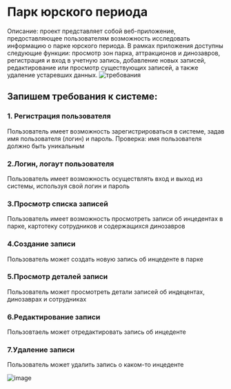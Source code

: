 # Парк юрского периода
Описание: проект представляет собой веб-приложение, предоставляющее пользователям возможность исследовать информацию о парке юрского периода. В рамках приложения доступны следующие функции: просмотр зон парка, аттракционов и динозавров, регистрация и вход в учетную запись, добавление новых записей, редактирование или просмотр существующих записей, а также удаление устаревших данных.
![требования](https://github.com/user-attachments/assets/37994517-0808-4850-af64-9fffd5a62a4e)
## Запишем требования к системе:
### 1. Регистрация пользователя
Пользователь имеет возможность зарегистрироваться в системе, задав имя пользователя (логин) и пароль. 
Проверка: имя пользователя должно быть уникальным
### 2.Логин, логаут пользователя
Пользователь имеет возможность осуществлять вход и выход из системы, используя свой логин и пароль
### 3.Просмотр списка записей
Пользователь имеет возможность просмотреть записи об инцедентах в парке, картотеку сотрудников и содержащихся динозавров
### 4.Создание записи
Пользователь может создать новую запись об инцеденте в парке
### 5.Просмотр деталей записи
Пользователь может просмотреть детали записей об индецентах, динозаврах и сотрудниках
### 6.Редактирование записи
Пользовтаель может отредактировать запись об инцеденте
### 7.Удаление записи
Пользователь может удалить запись о каком-то инцеденте

![image](https://github.com/user-attachments/assets/40a0d1e8-f290-4b3b-9f12-57dd19ba19a5)
